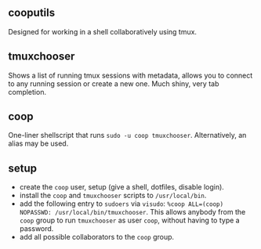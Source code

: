 cooputils
---------

Designed for working in a shell collaboratively using tmux.

tmuxchooser
-----------

Shows a list of running tmux sessions with metadata, allows you to connect to
any running session or create a new one. Much shiny, very tab completion.

coop
----

One-liner shellscript that runs `sudo -u coop tmuxchooser`.
Alternatively, an alias may be used.

setup
-----

 - create the `coop` user, setup (give a shell, dotfiles, disable login).
 - install the `coop` and `tmuxchooser` scripts to `/usr/local/bin`.
 - add the following entry to `sudoers` via `visudo`: `%coop ALL=(coop) NOPASSWD: /usr/local/bin/tmuxchooser`. This allows anybody from the `coop` group to run `tmuxchooser` as user `coop`, without having to type a password.
 - add all possible collaborators to the `coop` group.
